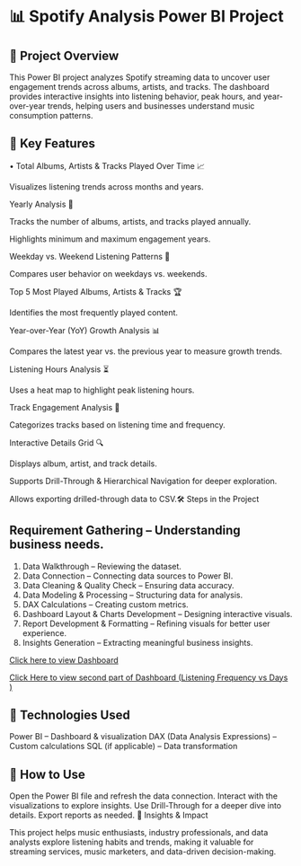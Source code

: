 
# 📊 Spotify Analysis Power BI Project

## 🎯 Project Overview

This Power BI project analyzes Spotify streaming data to uncover user engagement trends across albums, artists, and tracks. 
The dashboard provides interactive insights into listening behavior, peak hours, and year-over-year trends, helping users and businesses understand music consumption patterns.

## 📌 Key Features
• Total Albums, Artists & Tracks Played Over Time 📈

Visualizes listening trends across months and years.

Yearly Analysis 📅

Tracks the number of albums, artists, and tracks played annually.

Highlights minimum and maximum engagement years.

Weekday vs. Weekend Listening Patterns 🔄

Compares user behavior on weekdays vs. weekends.

Top 5 Most Played Albums, Artists & Tracks 🏆

Identifies the most frequently played content.

Year-over-Year (YoY) Growth Analysis 📊

Compares the latest year vs. the previous year to measure growth trends.

Listening Hours Analysis ⏳

Uses a heat map to highlight peak listening hours.

Track Engagement Analysis 🎯

Categorizes tracks based on listening time and frequency.

Interactive Details Grid 🔍

Displays album, artist, and track details.

Supports Drill-Through & Hierarchical Navigation for deeper exploration.

Allows exporting drilled-through data to CSV.🛠️ Steps in the Project

## Requirement Gathering – Understanding business needs.

1. Data Walkthrough – Reviewing the dataset.
2. Data Connection – Connecting data sources to Power BI.
3. Data Cleaning & Quality Check – Ensuring data accuracy.
4. Data Modeling & Processing – Structuring data for analysis.
5. DAX Calculations – Creating custom metrics.
6. Dashboard Layout & Charts Development – Designing interactive visuals.
7. Report Development & Formatting – Refining visuals for better user experience.
8. Insights Generation – Extracting meaningful business insights.


 [Click here to view Dashboard ](https://github.com/karishmasharma/Power-Bi-Projects/commit/958727b9d67b963d5a144832f4cd0b2f076e2e3f)

 [Click Here to view second part of Dashboard (Listening Frequency vs Days )](https://github.com/karishmasharma/Power-Bi-Projects/blob/main/Spotify%20Analysis%20Report/Listening%20Patterns%20Dashboard.png)
 
## 🚀 Technologies Used

Power BI – Dashboard & visualization
DAX (Data Analysis Expressions) – Custom calculations
SQL (if applicable) – Data transformation

## 📂 How to Use

Open the Power BI file and refresh the data connection.
Interact with the visualizations to explore insights.
Use Drill-Through for a deeper dive into details.
Export reports as needed.
🎵 Insights & Impact

This project helps music enthusiasts, industry professionals, and data analysts explore listening habits and trends, making it valuable for streaming services, music marketers, and data-driven decision-making.

